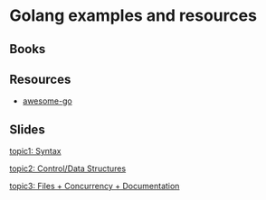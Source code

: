 # Golang examples and resources





## Books


## Resources
- [awesome-go](https://github.com/avelino/awesome-go) 


## Slides
[topic1: Syntax](https://talks.godoc.org/github.com/davewadestein/gott/targeted-topics1.slide#1)

[topic2: Control/Data Structures](https://talks.godoc.org/github.com/davewadestein/gott/targeted-topics2.slide#1)

[topic3: Files + Concurrency + Documentation](https://talks.godoc.org/github.com/davewadestein/gott/targeted-topics3.slide#1)
